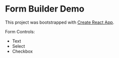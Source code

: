 # Form Builder Demo

This project was bootstrapped with [Create React App](https://github.com/facebook/create-react-app).

Form Controls:

* Text
* Select
* Checkbox
